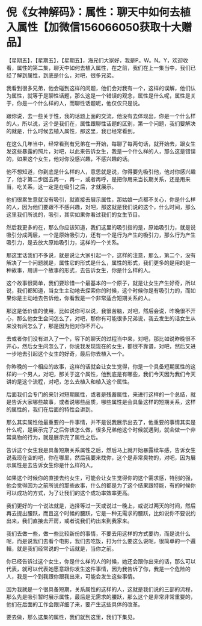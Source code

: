 # 倪《女神解码》：属性：聊天中如何去植入属性【加微信156066050获取十大赠品】

【星期五】，【星期五】，【星期五】，海兄们大家好，我是P。W。N。Y，欢迎收看，属性的第二集，聊天中如何去植入属性，在之前，我们在上一集当中，我们已经了解到属性，到底是什么，对吧，很多兄弟。

我看到很多兄弟，他会碰到这样的问题，他们会对我有一个，这样的误解，他们认为属性，就等于是聊性话题，那么这是一个错误的观念，属性是什么呢，属性是关于，你是一个什么样的人，而聊性话题呢，他仅仅只是说。

跟你说，去一些关于性，我的话题上面的交流，他没有去体现出，你是一个什么样的人，所以说，这个是我们在，属性跟聊性话题的区别，第一个问题，我们要解决的就是，什么时候去植入属性，那这里，我已经常看到。

在这么几年当中，经常看到有兄弟在一开始，每聊了每两句话，就开始去，跟女生发这些暴露的照片，对吧，以此来告诉女生，我是一个什么样的人，那么这是错误的，如果这个女生，他对你没感兴趣，不感兴趣的话。

他不想知道，你到底是什么样的人，意思就是说，你得要先吸引他，他对你感兴趣了，他才第二步回去再一，再一，或者再呼，是把你用来当长期关系，还是用来当，吃关系，这一定是在吸引之后，才就展示。

他们很累生意就没有吸引，就直接去展示属性，那姑娘一点都不关心，你是什么样的人，因为他们要跟不不感兴趣，对吧，那这就是我们说的这个，什么时间，那么这里我们所说的，吸引，其实如果你看过我们的女生节目。

然后我更多的在，那么你应该知道，我们这里的吸引指的是，原始吸引力，就是说吸引分成两层，一个是原始吸引力，还有一个是行为产生的吸引力，那么行为产生吸引力，是去放大原始吸引力，这样的一个关系。

那这里话我们不多说，就是说让大家引起一个，这样的注意，那么，第二个，没有解决了一个问题就是，属性它的形式是什么，属性的形式，我们更多的是用的是一种故事，用讲一个故事的形式，去告诉女生，你是什么样的人。

这个故事很简单，我们要珍惜一个最基本的一个原子，就是让女生产生好奇，所以说，我们都知道，当女生主动地去探索你的时候，这个时候你是有吸引力的，而如果你是主动地去告诉他，你看我是一个非常适合短期关系的人。

那这是低价值的使用，比如说你可以说，我很苦脑，对吧，然后会说，昨晚很不开心，那么他女生会问怎么了，对吧，那你有可能很多兄弟说，我去发生的话女生从来没有问怎么了，那是因为他对你不开心。

去或者你们没有进入了一个，容下的聊天的过程当中来，对吧，那比如说昨晚很不开心，然后女生问怎么了，你说我发现现在的女生，都很不靠谱，对吧，然后又进一步地去引起这个女生的好奇，最后你去植入一个。

你昨晚的一个相应的故事，这样的话就会让女生觉得，你是一个具备短期属性的这样的一个男人，对吧，那关于这个属性，他到底是有哪些，我们今天因为我们今天讲的是这个流程，对吧，怎么去植入和植入这个属性。

后面我们会专门的来针对短期属性，或者是残蓄属性，来进行这样的一个总结，就是告诉大家哪些故事，或者说哪些品质，哪些属性是会具备这样的短期关系，这样的属性的，我们在后面的特性会讲到。

那么其实属性他最重要的一件事情，并不是说我展示出去了，他重要的事情其实是什么呢，是展示完了之后你该怎么做，很多兄弟他这个时候就遇到，就会做一个非常臭物的行为，就是展示完了属性之后。

告诉这个女生我是具备短期关系属性之后，然后马上就开始暴露续车感，告诉女生说我现在空的吧，你在哪里，然后我要来找你，这个是非常臭物的，对吧，因为展示属性是去告诉女生你是什么样的人。

如果这个时候你的直接去约女生，可能会让女生觉得你的这个需求感，特别的强，他会觉得因为之前所说的那些故事，什么的都是为了这个结果跟特能，有的时候你可以成功的方式，为了让我们的这个成功率效率更高。

我们更好的一个说法就是，选择等过一天或说过一晚上，或说过两天的时间，然后再去提出腰跃，而且这个时候的腰跃，它是一种无需求的腰跃，比如说你不要说约出来，我们直接去开房，或者说我们约出来到我家来。

我们去做一些，做一些比较新份的事情，不要去用这样的方式要约，而是说什么呢，而是说我们去看个电影，我们去吃饭，打为什么要这么说呢，很简单的一个邏輯，就是我们经常说的一个话就是，当你之前。

你已经告诉过这个女生，你是什么样的人的时候，她还会跟你出来的话，那么可以代表，就可以代表她愿意跟你发生这件事情，因为我告诉了你，我是一个危险的人，我是一个到我跟你跟我出来，可能会发生这些事情。

因为我就是一个很具备短期，关系属性的这样的人，这就是我们说的三部的流程，那么先是吸引暂时展示属性，最后是无需求的腰跃，那么这个是非常非常重要的，他们在后面的工作会跟详细了来，要产生这些具体的改革。

要去做，那么这集的属性，我们就到这里，我们下集见。